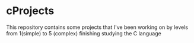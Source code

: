 # cProjects
This repository contains some projects that I've been working on by levels from 1(simple) to 5 (complex)  finishing studying the C language 
